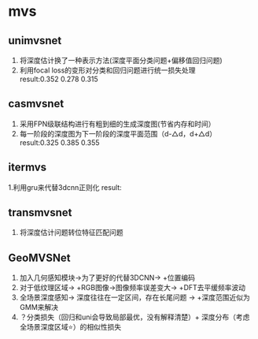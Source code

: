 # mvs
## unimvsnet
1. 将深度估计换了一种表示方法(深度平面分类问题+偏移值回归问题)
2. 利用focal loss的变形对分类和回归问题进行统一损失处理  
result:0.352 0.278 0.315
## casmvsnet
1. 采用FPN级联结构进行有粗到细的生成深度图(节省内存和时间）
2. 每一阶段的深度图为下一阶段的深度平面范围（d-△d，d+△d）
result:0.325 0.385 0.355
## itermvs
1.利用gru来代替3dcnn正则化
result:
## transmvsnet
1. 将深度估计问题转位特征匹配问题
## GeoMVSNet
1. 加入几何感知模块->为了更好的代替3DCNN-> +位置编码
2. 对于低纹理区域-> +RGB图像->图像频率误差变大-> +DFT去平缓频率波动
3. 全场景深度感知-> 深度往往在一定区间，存在长尾问题 -> +深度范围近似为GMM来解决
4. ？分类损失（回归和uni会导致局部最优，没有解释清楚）+ 深度分布（考虑全场景深度区域⭐️）的相似性损失
